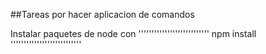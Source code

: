 ##Tareas por hacer aplicacion de comandos

Instalar paquetes de node con 
'''''''''''''''''''''''''''
     npm install
'''''''''''''''''''''''''''

